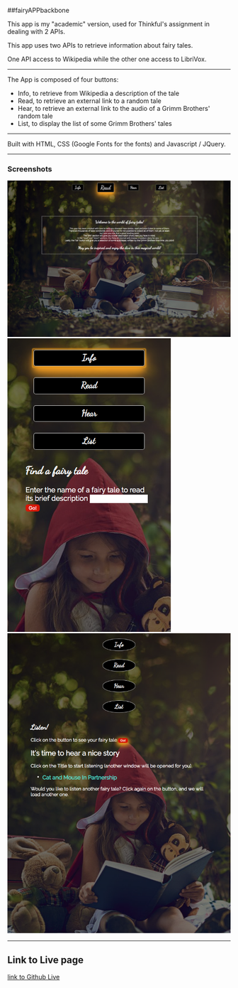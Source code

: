 
##fairyAPPbackbone

This app is my "academic" version, used for Thinkful's assignment in dealing with 2 APIs. 

This app uses two APIs to retrieve information about fairy tales. 

One API access to Wikipedia while the other one access to LibriVox.

***

The App is composed of four buttons: 
- Info, to retrieve from Wikipedia a description of the tale
- Read, to retrieve an external link to a random tale
- Hear, to retrieve an external link to the audio of a Grimm Brothers' random tale 
- List, to display the list of some Grimm Brothers' tales 

***

Built with HTML, CSS (Google Fonts for the fonts) and Javascript / JQuery.

***

### Screenshots 
![Landing page viewed in a computer](Opening.Computer.png)
![Info feature viewed in an iPhone](Info.iPhone.png)
![Hear feature viewed in an iPad](Listen.iPad.png)

***

## Link to Live page
[link to Github Live](https://fedecolap.github.io/fairyAPPbackbone/)

